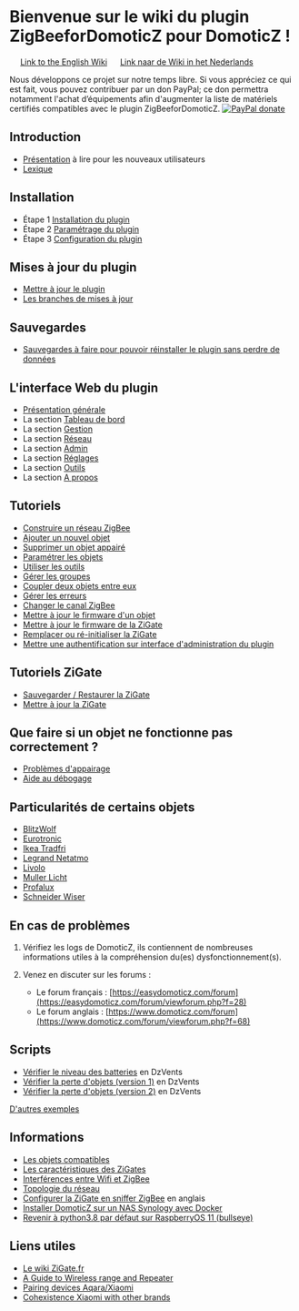 # Bienvenue sur le wiki du plugin ZigBeeforDomoticZ pour DomoticZ !

<a href=../en-eng/Home.md><img src="../Images/flag_uk.png" width="15" height="15"></a> [Link to the English Wiki](../en-eng/Home.md) <a href=../nl-dut/Home.md><img src="../Images/flag_netherlands.png" width="15" height="15"></a> [Link naar de Wiki in het Nederlands](../nl-dut/Home.md)

Nous développons ce projet sur notre temps libre. Si vous appréciez ce qui est fait, vous pouvez contribuer par un don PayPal; ce don permettra notamment l'achat d’équipements afin d'augmenter la liste de matériels certifiés compatibles avec le plugin ZigBeeforDomoticZ. [![PayPal donate](https://camo.githubusercontent.com/d5d24e33e2f4b6fe53987419a21b203c03789a8f/68747470733a2f2f696d672e736869656c64732e696f2f62616467652f446f6e6174652d50617950616c2d677265656e2e737667)](https://paypal.me/pipiche)


## Introduction

* [Présentation](Info_Accueil.md) à lire pour les nouveaux utilisateurs
* [Lexique](Info_Accueil.md#lexique)


## Installation

* Étape 1 [Installation du plugin](Plugin_Installation.md)
* Étape 2 [Paramétrage du plugin](Plugin_Parametrage.md)
* Étape 3 [Configuration du plugin](Plugin_Configuration.md)


## Mises à jour du plugin

* [Mettre à jour le plugin](Plugin_Mise-a-jour.md#mettre-à-jour-le-plugin)
* [Les branches de mises à jour](Plugin_Mise-a-jour.md#les-branches-de-mise-à-jour)


## Sauvegardes

* [Sauvegardes à faire pour pouvoir réinstaller le plugin sans perdre de données](Plugin_Sauvegardes.md)


## L'interface Web du plugin

* [Présentation générale](WebUI_Presentation-generale.md)
* La section [Tableau de bord](WebUI_Tableau-de-bord.md)
* La section [Gestion](WebUI_Gestion.md)
* La section [Réseau](WebUI_Reseau.md)
* La section [Admin](WebUI_Admin.md)
* La section [Réglages](WebUI_Reglages.md)
* La section [Outils](WebUI_Outils.md)
* La section [A propos](WebUI_A-propos.md)

## Tutoriels

* [Construire un réseau ZigBee](Tuto_Construire-un-reseau-ZigBee.md)
* [Ajouter un nouvel objet](Tuto_Appairage-objet.md)
* [Supprimer un objet appairé](Tuto_Supprimer-un-objet.md)
* [Paramétrer les objets](Tuto_Parametrer-les-objets.md)
* [Utiliser les outils](Tuto_Utiliser-les-outils.md)
* [Gérer les groupes](Tuto_Gerer-les-groupes.md)
* [Coupler deux objets entre eux](Tuto_Coupler-deux-objets.md)
* [Gérer les erreurs](Tuto_Gerer-erreurs-plugin.md)
* [Changer le canal ZigBee](Tuto_Changer-le-canal-ZigBee.md)
* [Mettre à jour le firmware d'un objet](Tuto_Maj-firmware-objet.md)
* [Mettre à jour le firmware de la ZiGate](Tuto_Maj-firmware-zigate.md)
* [Remplacer ou ré-initialiser la ZiGate](Tuto_Remplacer-zigate.md)
* [Mettre une authentification sur interface d'administration du plugin](Tuto_Mettre-une-authentification-sur-interface-web.md)


## Tutoriels ZiGate

* [Sauvegarder / Restaurer la ZiGate](https://zigate.fr/documentation/sauvegardez-et-restaurez-votre-zigate)
* [Mettre à jour la ZiGate](https://zigate.fr/documentation/mise-a-jour-de-la-zigate)


## Que faire si un objet ne fonctionne pas correctement ?

* [Problèmes d'appairage](Probleme_Appairage.md)
* [Aide au débogage](Probleme_Aide-Debogage.md)


## Particularités de certains objets

* [BlitzWolf](Les-objets_Blitzwolf.md)
* [Eurotronic](Les-objets_Eurotronic.md)
* [Ikea Tradfri](Les-objets_Ikea.md)
* [Legrand Netatmo](Les-objets_Legrand.md)
* [Livolo](Les-objets_Livolo.md)
* [Muller Licht](Les-objets_Muller-Licht.md)
* [Profalux](Les-objets_Profalux.md)
* [Schneider Wiser](Les-objets_Schneider.md)


## En cas de problèmes

1. Vérifiez les logs de DomoticZ, ils contiennent de nombreuses informations utiles à la compréhension du(es) dysfonctionnement(s).
2. Venez en discuter sur les forums :

   * Le forum français : [https://easydomoticz.com/forum](https://easydomoticz.com/forum/viewforum.php?f=28)
   * Le forum anglais : [https://www.domoticz.com/forum](https://www.domoticz.com/forum/viewforum.php?f=68)

## Scripts

* [Vérifier le niveau des batteries](../Contrib/CheckBatteryLevel.dzVents) en DzVents
* [Vérifier la perte d'objets (version 1)](../Contrib/CheckLastSeen.dzVents) en DzVents
* [Vérifier la perte d'objets (version 2)](../Contrib/CheckDeadDevices.lua) en DzVents

[D'autres exemples](../Contrib/)

## Informations

* [Les objets compatibles](Info_Accueil.md#presentation)
* [Les caractéristiques des ZiGates](Info_Caracteristiques-des-ZiGates.md)
* [Interférences entre Wifi et ZigBee](Info_ZigBee-et-Wifi.md)
* [Topologie du réseau](Info_Topologie-reseau.md)
* [Configurer la ZiGate en sniffer ZigBee](../en-eng/Zigate-Sniffer.md)  en anglais
* [Installer DomoticZ sur un NAS Synology avec Docker](Info_Installer-Domoticz-NAS-Synology-Docker.md)
* [Revenir à python3.8 par défaut sur RaspberryOS 11 (bullseye)](Info_Mettre-python3.8-sur-RaspberryOS-Bullseye.md)

## Liens utiles

* [Le wiki ZiGate.fr](https://zigate.fr/documentation)
* [A Guide to Wireless range and Repeater](https://support.smartthings.com/hc/en-us/articles/209963206-A-guide-to-wireless-range-and-repeaters)
* [Pairing devices Aqara/Xiaomi](https://community.hubitat.com/t/xiaomi-aqara-devices-pairing-keeping-them-connected/623)
* [Cohexistence Xiaomi with other brands](https://community.hubitat.com/t/xiaomi-aqara-devices-pairing-keeping-them-connected/623)
